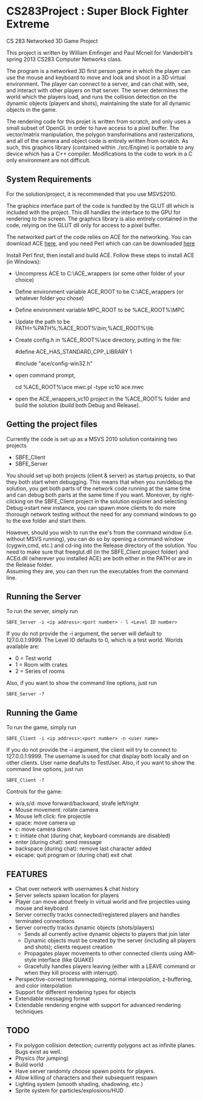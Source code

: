 CS283Project : Super Block Fighter Extreme
============

CS 283 Networked 3D Game Project

This project is written by William Emfinger and Paul Mcneil for Vanderbilt's 
spring 2013 CS283 Computer Networks class.

The program is a networked 3D first person game in which the player can use the 
mouse and keyboard to move and look and shoot in a 3D virtual environment.  The player can
connect to a server, and can chat with, see, and interact with other
players on that server.  The server determines the world which the players load, and runs
the collision detection on the dynamic objects (players and shots), maintaining the 
state for all dynamic objects in the game.  

The rendering code for this projet is written from scratch, and only uses a small
subset of OpenGL in order to have access to a pixel buffer.  The vector/matrix 
manipulation, the polygon transformations and rasterizations, and all of the 
camera and object code is entirely written from scratch.  As such, this graphics
library (contained within ./src/Engine) is portable to any device which has a C++ 
compiler.  Modifications to the code to work in a C only environment are not difficult.

System Requirements
-------------------
For the solution/project, it is recommended that you use MSVS2010.

The graphics interface part of the code is handled by the GLUT dll which is included with the project.
This dll handles the interface to the GPU for rendering to the screen.  The graphics library 
is also entirely contained in the code, relying on the GLUT dll only for access to a pixel buffer.

The networked part of the code relies on ACE for the networking.  You can download ACE
[here][acedl], and you need Perl which can can be downloaded [here][perldl]

[acedl]: http://download.dre.vanderbilt.edu
[perldl]: http://www.activestate.com/activeperl/downloads

Install Perl first, then install and build ACE.
Follow these steps to install ACE (in Windows):
 
 * Uncompress ACE to C:\ACE_wrappers (or some other folder of your choice)
 * Define environment variable ACE_ROOT to be C:\ACE_wrappers (or whatever folder you chose)
 * Define environment variable MPC_ROOT to be %ACE_ROOT%\MPC
 * Update the path to be PATH=%PATH%;%ACE_ROOT%\bin;%ACE_ROOT%\lib
 * Create config.h in %ACE_ROOT%\ace directory, putting in the file:
 
	\#define ACE_HAS_STANDARD_CPP_LIBRARY 1

	\#include "ace/config-win32.h"
	
 * open command prompt, 
 
	cd %ACE_ROOT%\ace
	mwc.pl -type vc10 ace.mwc
	
 * open the ACE_wrappers_vc10 project in the %ACE_ROOT% folder and build 
   the solution (build both Debug and Release).

Getting the project files
-------------------------
 
Currently the code is set up as a MSVS 2010 solution containing two projects
 * SBFE_Client
 * SBFE_Server

You should set up both projects (client & server) as startup projects, so that they both start when debugging.
This means that when you run/debug the solution, you get both parts of the network code 
running at the same time and can debug both parts at the same time if you want.  Moreover,
by right-clicking on the SBFE_Client project in the solution explorer and selecting Debug->start 
new instance, you can spawn more clients to do more thorough network testing without the need
for any command windows to go to the exe folder and start them.

However, should you wish to run the exe's from the command window (i.e. without MSVS running),
you can do so by opening a command window (cygwin,cmd, etc.) and cd-ing into the Release directory
of the solution.  You need to make sure that freeglut.dll (in the SBFE_Client project folder) and 
ACEd.dll (wherever you installed ACE) are both either in the PATH or are in the Release folder.  
Assuming they are, you can then run the executables from the command line.

Running the Server
------------------
To run the server, simply run 
	
	SBFE_Server -i <ip address>:<port number> - l <Level ID number>

If you do not provide the -i argument, the server will default to 127.0.0.1:9999. The Level ID
defaults to 0, which is a test world.  Worlds available are:
 * 0 = Test world
 * 1 = Room with crates
 * 2 = Series of rooms

Also, if you want to show the command line options, just run

	SBFE_Server -?

Running the Game
----------------
To run the game, simply run 
	
	SBFE_Client -i <ip address>:<port number> -n <user name>

If you do not provide the -i argument, the client will try to connect to 127.0.0.1:9999.
The username is used for chat display both locally and on other clients.  User name deafults
to TestUser. Also, if you want to show the command line options, just run

	SBFE_Client -?

Controls for the game:
 * w/a,s/d: move forward/backward, strafe left/right
 * Mouse movement: rotate camera
 * Mouse left click: fire projectile
 * space: move camera up
 * c: move camera down
 * t: initiate chat (during chat, keyboard commands are disabled)
 * enter (during chat): send message
 * backspace (during chat): remove last character added
 * escape: quit program or (during chat) exit chat
 
FEATURES
--------
 * Chat over network with usernames & chat history
 * Server selects spawn location for players
 * Player can move about freely in virtual world and fire projectiles using mouse and keyboard
 * Server correctly tracks connected/registered players and handles terminated connections
 * Server correctly tracks dynamic objects (shots/players)
   * Sends all currently active dynamic objects to players that join later
   * Dynamic objects must be created by the server (including all players and shots); clients request creation
   * Propagates player movements to other connected clients using AMI-style interface (like QUAKE)
   * Gracefully handles players leaving (either with a LEAVE command or when they kill process with interrupt).
 * Perspective-correct texturemapping, normal interpolation, z-buffering, and color interpolation
 * Support for different rendering types for objects
 * Extendable messaging format
 * Extendable rendering engine with support for advanced rendering techniques

TODO
----
 * Fix polygon collision detection; currently polygons act as infinite planes.  Bugs exist as well.
 * Physics (for jumping)
 * Build world
 * Have server randomly choose spawn points for players.
 * Allow killing of characters and their subsequent respawn
 * Lighting system (smooth shading, shadowing, etc.)
 * Sprite system for particles/explosions/HUD
